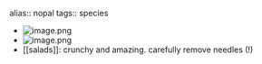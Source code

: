 alias:: nopal
tags:: species

- ![image.png](https://peach-geographical-bat-397.mypinata.cloud/ipfs/QmRfd2vU7WJ5Pnd15uU9N9bAJFnKvRJyqHfYbxNFLmAzcq)
- ![image.png](https://peach-geographical-bat-397.mypinata.cloud/ipfs/QmSxJrw3Rvjnhj4BCF8YBmiJjrHy57pejYPYk8TTWRiWaP)
- [[salads]]: crunchy and amazing. carefully remove needles (!)